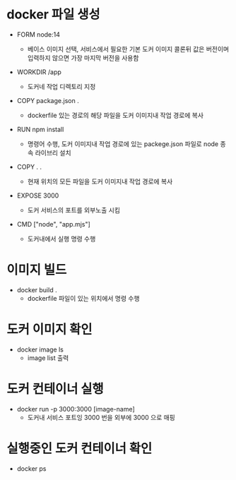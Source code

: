 # docker 파일 생성

* FORM node:14
    - 베이스 이미지 선택, 서비스에서 필요한 기본 도커 이미지 콜론뒤 값은 버전이며 입력하지 않으면 가장 마지막 버전을 사용함

* WORKDIR /app
    - 도커네 작업 디렉토리 지정

* COPY package.json .
    - dockerfile 있는 경로의 해당 파일을 도커 이미지내 작업 경로에 복사

* RUN npm install
    - 명령어 수행, 도커 이미지내 작업 경로에 있는 packege.json 파일로 node 종속 라이브리 설치

* COPY . .
    - 현재 위치의 모든 파일을 도커 이미지내 작업 경로에 복사

* EXPOSE 3000
    - 도커 서비스의 포트를 외부노출 시킴

* CMD ["node", "app.mjs"]
    - 도커내에서 실행 명령 수행

# 이미지 빌드

* docker build .
    - dockerfile 파일이 있는 위치에서 명령 수행
    
# 도커 이미지 확인

* docker image ls
    - image list 출력

# 도커 컨테이너 실행

* docker run -p 3000:3000 [image-name]
    - 도커내 서비스 포트잉 3000 번을 외부에 3000 으로 매핑
# 실행중인 도커 컨테이너 확인

* docker ps
